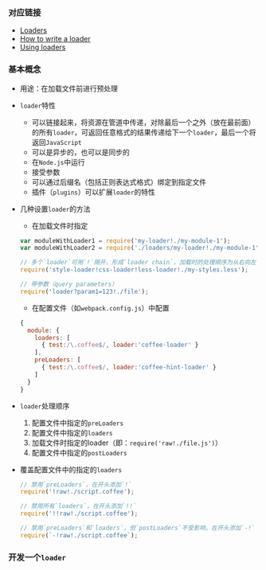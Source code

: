 ### 对应链接
  - [Loaders](http://webpack.github.io/docs/loaders.html)
  - [How to write a loader](http://webpack.github.io/docs/how-to-write-a-loader.html)
  - [Using loaders](http://webpack.github.io/docs/using-loaders.html)



### 基本概念
- 用途：在加载文件前进行预处理

- `loader`特性
  - 可以链接起来，将资源在管道中传递，对除最后一个之外（放在最前面）的所有`loader`，可返回任意格式的结果传递给下一个`loader`，最后一个将返回`JavaScript`
  - 可以是异步的，也可以是同步的
  - 在`Node.js`中运行
  - 接受参数
  - 可以通过后缀名（包括正则表达式格式）绑定到指定文件
  - 插件（`plugins`）可以扩展`loader`的特性

- 几种设置`loader`的方法
  - 在加载文件时指定

  ```js
  var moduleWithLoader1 = require('my-loader!./my-module-1');
  var moduleWithLoader2 = require('./loaders/my-loader!./my-module-1');

  // 多个`loader`可用`!`隔开，形成`loader chain`，加载时的处理顺序为从右向左
  require('style-loader!css-loader!less-loader!./my-styles.less');

  // 带参数（query parameters）
  require('loader?param1=123!./file');
  ```

  - 在配置文件（如`webpack.config.js`）中配置
  ```js
  {
    module: {
      loaders: [
        { test:/\.coffee$/, loader:'coffee-loader' }
      ],
      preLoaders: [
        { test:/\.coffee$/, loader:'coffee-hint-loader' }
      ]
    }
  }
  ```

- `loader`处理顺序
  1. 配置文件中指定的`preLoaders`
  2. 配置文件中指定的`loaders`
  3. 加载文件时指定的loader（即：`require('raw!./file.js')`）
  4. 配置文件中指定的`postLoaders`

- 覆盖配置文件中的指定的`loaders`

  ```js
  // 禁用`preLoaders`，在开头添加`!`
  require('!raw!./script.coffee');

  // 禁用所有`loaders`，在开头添加`!!`
  require('!!raw!./script.coffee');

  // 禁用`preLoaders`和`loaders`，但`postLoaders`不受影响，在开头添加`-!`
  require(`-!raw!./script.coffee`);
  ```



### 开发一个`loader`
